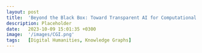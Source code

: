 ```yaml
---
layout: post
title:  'Beyond the Black Box: Toward Transparent AI for Computational Text Analysis in the Digital Humanities'
description: Placeholder
date:   2023-10-09 15:01:35 +0300
image:  '/images/CGI.png'
tags:   [Digital Humanities, Knowledge Graphs]
---
```

